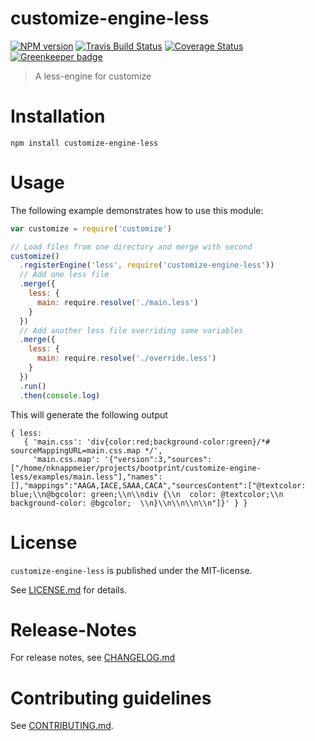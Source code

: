 # customize-engine-less 

[![NPM version](https://badge.fury.io/js/customize-engine-less.svg)](http://badge.fury.io/js/customize-engine-less)
[![Travis Build Status](https://travis-ci.org/bootprint/customize-engine-less.svg?branch=master)](https://travis-ci.org/bootprint/customize-engine-less)
[![Coverage Status](https://img.shields.io/coveralls/bootprint/customize-engine-less.svg)](https://coveralls.io/r/bootprint/customize-engine-less)
[![Greenkeeper badge](https://badges.greenkeeper.io/bootprint/customize-engine-less.svg)](https://greenkeeper.io/)

> A less-engine for customize


# Installation

```
npm install customize-engine-less
```

 
# Usage

The following example demonstrates how to use this module:

```js
var customize = require('customize')

// Load files from one directory and merge with second
customize()
  .registerEngine('less', require('customize-engine-less'))
  // Add one less file
  .merge({
    less: {
      main: require.resolve('./main.less')
    }
  })
  // Add another less file overriding some variables
  .merge({
    less: {
      main: require.resolve('./override.less')
    }
  })
  .run()
  .then(console.log)
```

This will generate the following output

```
{ less: 
   { 'main.css': 'div{color:red;background-color:green}/*# sourceMappingURL=main.css.map */',
     'main.css.map': '{"version":3,"sources":["/home/nknappmeier/projects/bootprint/customize-engine-less/examples/main.less"],"names":[],"mappings":"AAGA,IACE,SAAA,CACA","sourcesContent":["@textcolor: blue;\\n@bgcolor: green;\\n\\ndiv {\\n  color: @textcolor;\\n  background-color: @bgcolor;  \\n}\\n\\n\\n\\n"]}' } }
```



# License

`customize-engine-less` is published under the MIT-license.

See [LICENSE.md](LICENSE.md) for details.


# Release-Notes
 
For release notes, see [CHANGELOG.md](CHANGELOG.md)
 
# Contributing guidelines

See [CONTRIBUTING.md](CONTRIBUTING.md).